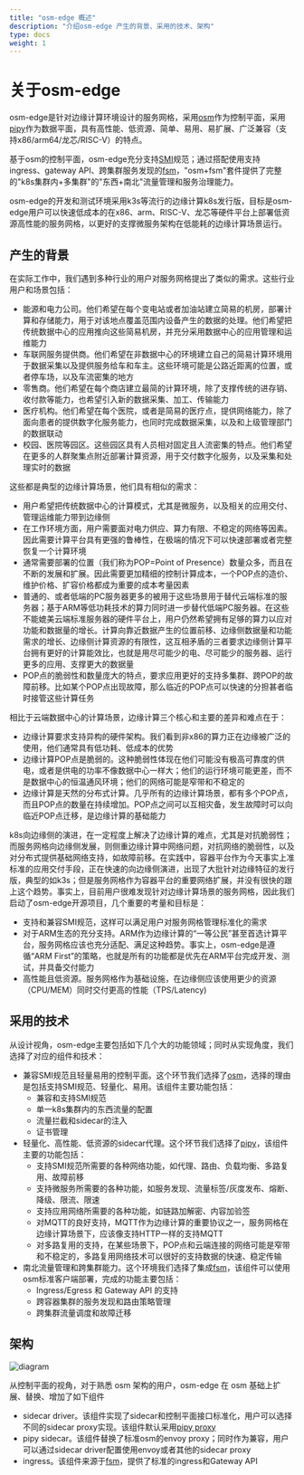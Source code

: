 ```yaml
---
title: "osm-edge 概述"
description: "介绍osm-edge 产生的背景、采用的技术、架构"
type: docs
weight: 1
---
```


# 关于osm-edge

osm-edge是针对边缘计算环境设计的服务网格，采用[osm](https://github.com/openservicemesh/osm)作为控制平面，采用[pipy](https://github.com/flomesh-io/pipy)作为数据平面，具有高性能、低资源、简单、易用、易扩展、广泛兼容（支持x86/arm64/龙芯/RISC-V）的特点。

基于osm的控制平面，osm-edge充分支持[SMI](https://github.com/servicemeshinterface/smi-spec)规范；通过搭配使用支持ingress、gateway API、跨集群服务发现的[fsm](https://github.com/flomesh-io/fsm)，"osm+fsm"套件提供了完整的"k8s集群内+多集群"的"东西+南北"流量管理和服务治理能力。

osm-edge的开发和测试环境采用k3s等流行的边缘计算k8s发行版，目标是osm-edge用户可以快速低成本的在x86、arm、RISC-V、龙芯等硬件平台上部署低资源高性能的服务网格，以更好的支撑微服务架构在低能耗的边缘计算场景运行。

## 产生的背景

在实际工作中，我们遇到多种行业的用户对服务网格提出了类似的需求。这些行业用户和场景包括：

* 能源和电力公司。他们希望在每个变电站或者加油站建立简易的机房，部署计算和存储能力，用于对该地点覆盖范围内设备产生的数据的处理。他们希望把传统数据中心的应用推向这些简易机房，并充分采用数据中心的应用管理和运维能力
* 车联网服务提供商。他们希望在非数据中心的环境建立自己的简易计算环境用于数据采集以及提供服务给车和车主。这些环境可能是公路近距离的位置，或者停车场，以及车流密集的地方
* 零售商。他们希望在每个商店建立最简的计算环境，除了支撑传统的进存销、收付款等能力，也希望引入新的数据采集、加工、传输能力
* 医疗机构。他们希望在每个医院，或者是简易的医疗点，提供网络能力，除了面向患者的提供数字化服务能力，也同时完成数据采集，以及和上级管理部门的数据联动
* 校园、医院等园区。这些园区具有人员相对固定且人流密集的特点。他们希望在更多的人群聚集点附近部署计算资源，用于交付数字化服务，以及采集和处理实时的数据

这些都是典型的边缘计算场景，他们具有相似的需求：

* 用户希望把传统数据中心的计算模式，尤其是微服务，以及相关的应用交付、管理运维能力带到边缘侧
* 在工作环境方面，用户需要面对电力供应、算力有限、不稳定的网络等因素。因此需要计算平台具有更强的鲁棒性，在极端的情况下可以快速部署或者完整恢复一个计算环境
* 通常需要部署的位置（我们称为POP=Point of Presence）数量众多，而且在不断的发展和扩展。因此需要更加精细的控制计算成本，一个POP点的造价、维护价格、扩容价格都成为重要的成本考量因素
* 普通的、或者低端的PC服务器更多的被用于这些场景用于替代云端标准的服务器；基于ARM等低功耗技术的算力同时进一步替代低端PC服务器。在这些不能媲美云端标准服务器的硬件平台上，用户仍然希望拥有足够的算力以应对功能和数据量的增长。计算向靠近数据产生的位置前移、边缘侧数据量和功能需求的增长、边缘侧计算资源的有限性，这互相矛盾的三者要求边缘侧计算平台拥有更好的计算能效比，也就是用尽可能少的电、尽可能少的服务器、运行更多的应用、支撑更大的数据量
* POP点的脆弱性和数量庞大的特点，要求应用更好的支持多集群、跨POP的故障前移。比如某个POP点出现故障，那么临近的POP点可以快速的分担甚者临时接管这些计算任务

相比于云端数据中心的计算场景，边缘计算三个核心和主要的差异和难点在于：
* 边缘计算要求支持异构的硬件架构。我们看到非x86的算力正在边缘被广泛的使用，他们通常具有低功耗、低成本的优势
* 边缘计算POP点是脆弱的。这种脆弱性体现在他们可能没有极高可靠度的供电，或者是供电的功率不像数据中心一样大；他们的运行环境可能更差，而不是数据中心的恒温通风环境；他们的网络可能是窄带和不稳定的
* 边缘计算是天然的分布式计算。几乎所有的边缘计算场景，都有多个POP点，而且POP点的数量在持续增加。POP点之间可以互相灾备，发生故障时可以向临近POP点迁移，是边缘计算的基础能力

k8s向边缘侧的演进，在一定程度上解决了边缘计算的难点，尤其是对抗脆弱性；而服务网格向边缘侧发展，则侧重边缘计算中网络问题，对抗网络的脆弱性，以及对分布式提供基础网络支持，如故障前移。在实践中，容器平台作为今天事实上准标准的应用交付手段，正在快速的向边缘侧演进，出现了大批针对边缘特征的发行版，典型的如k3s；但是服务网格作为容器平台的重要网络扩展，并没有很快的跟上这个趋势。事实上，目前用户很难发现针对边缘计算场景的服务网格，因此我们启动了osm-edge开源项目，几个重要的考量和目标是：
* 支持和兼容SMI规范，这样可以满足用户对服务网格管理标准化的需求
* 对于ARM生态的充分支持。ARM作为边缘计算的“一等公民”甚至首选计算平台，服务网格应该也充分适配、满足这种趋势。事实上，osm-edge是遵循“ARM First”的策略，也就是所有的功能都是优先在ARM平台完成开发、测试，并具备交付能力
* 高性能且低资源。服务网格作为基础设施，在边缘侧应该使用更少的资源（CPU/MEM）同时交付更高的性能（TPS/Latency)

## 采用的技术

从设计视角，osm-edge主要包括如下几个大的功能领域；同时从实现角度，我们选择了对应的组件和技术：
* 兼容SMI规范且轻量易用的控制平面。这个环节我们选择了[osm](https://github.com/openservicemesh/osm)，选择的理由是包括支持SMI规范、轻量化、易用。该组件主要功能包括：
    * 兼容和支持SMI规范
    * 单一k8s集群内的东西流量的配置
    * 流量拦截和sidecar的注入
    * 证书管理
* 轻量化、高性能、低资源的sidecar代理。这个环节我们选择了[pipy](https://github.com/flomesh-io)，该组件主要的功能包括：
    * 支持SMI规范所需要的各种网络功能，如代理、路由、负载均衡、多路复用、故障前移
    * 支持微服务所需要的各种功能，如服务发现、流量标签/灰度发布、熔断、降级、限流、限速
    * 支持应用网络所需要的各种功能，如链路加解密、内容加验签
    * 对MQTT的良好支持，MQTT作为边缘计算的重要协议之一，服务网格在边缘计算场景下，应该像支持HTTP一样的支持MQTT
    * 对多路复用的支持，在某些场景下，POP点和云端连接的网络可能是窄带和不稳定的，多路复用网络技术可以很好的支持数据的快速、稳定传输
* 南北流量管理和跨集群能力。这个环境我们选择了集成[fsm](https://github.com/flomesh-io/fsm)，该组件可以使用osm标准客户端部署，完成的功能主要包括：
    * Ingress/Egress 和 Gateway API 的支持
    * 跨容器集群的服务发现和路由策略管理
    * 跨集群流量调度和故障迁移

## 架构

![diagram](https://user-images.githubusercontent.com/2224492/176060685-8504c433-c91b-4f9e-9754-f9ccb6c28a87.png)

从控制平面的视角，对于熟悉 osm 架构的用户，osm-edge 在 osm 基础上扩展、替换、增加了如下组件
* sidecar driver。该组件实现了sidecar和控制平面接口标准化，用户可以选择不同的sidecar proxy实现。该组件默认采用[pipy proxy](https://github.com/flomesh-io)
* pipy sidecar。该组件替换了标准osm的envoy proxy；同时作为兼容，用户可以通过sidecar driver配置使用envoy或者其他的sidecar proxy
* ingress。该组件来源于[fsm](https://github.com/flomesh-io/fsm)，提供了标准的ingress和Gateway API
